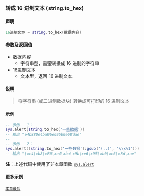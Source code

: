 ### 转成 16 进制文本 \(**string\.to\_hex**\)


#### 声明
```lua
16进制文本 = string.to_hex(数据内容)
```


#### 参数及返回值
- 数据内容
    - 字符串型，需要转换成 16 进制的字符串
- 16进制文本
    - 文本型，返回 16 进制文本


#### 说明
> 将字符串 (或二进制数据块) 转换成可打印的 16 进制文本  


#### 示例  
```lua
-- 示例   1：
sys.alert(string.to_hex('一些数据'))
-- 输出 "e4b880e4ba9be695b0e68dae"
--
-- 示例   2：
sys.alert((string.to_hex('一些数据'):gsub('(..)', '\\x%1')))
-- 输出 "\xe4\xb8\x80\xe4\xba\x9b\xe6\x95\xb0\xe6\x8d\xae"
```
**注**：上述代码中使用了非本章函数 [`sys.alert`](/Handbook/sys/sys.alert.md)  


#### 更多示例  
[`本章最后`](/Handbook/ext-string/samples.md)  


